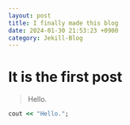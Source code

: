 ```yaml
---
layout: post
title: I finally made this blog
date: 2024-01-30 21:53:23 +0900
category: Jekill-Blog
---
```

# It is the first post
> Hello.


```ruby
cout << "Hello.";
```

